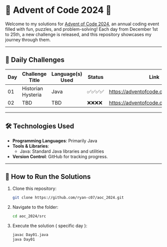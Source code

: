# 🎄 Advent of Code 2024 🎄

Welcome to my solutions for [Advent of Code 2024](https://adventofcode.com/2024), an annual coding event filled with fun, puzzles, and problem-solving! Each day from December 1st to 25th, a new challenge is released, and this repository showcases my journey through them.

---

## 📅 Daily Challenges

| Day | Challenge Title          | Language(s) Used | Status     | Link                                |
|-----|--------------------------|------------------|------------|-------------------------------------|
| 01  | Historian Hysteria       | Java             | ✅✅✅✅ | https://adventofcode.com/2024/day/1 |
| 02  | TBD                      | TBD              | ❌❌❌❌ | https://adventofcode.com/2024/day/2 |

---

## 🛠 Technologies Used

- **Programming Languages**: Primarily Java
- **Tools & Libraries**: 
  - Java: Standard Java libraries and utilities
- **Version Control**: GitHub for tracking progress.

---

## 🚀 How to Run the Solutions

1. Clone this repository:
   ```bash
   git clone https://github.com/ryan-c07/aoc_2024.git
   
2. Navigate to the folder:
   ```bash
   cd aoc_2024/src
   
3. Execute the solution ( specific day ):
   ```bash
   javac Day01.java
   java Day01

